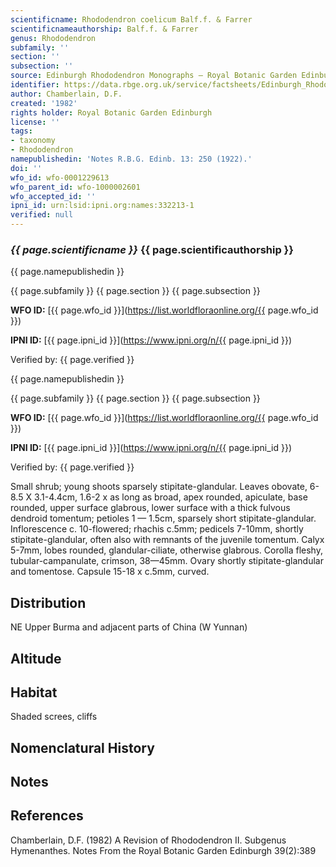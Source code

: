 ```yaml
---
scientificname: Rhododendron coelicum Balf.f. & Farrer
scientificnameauthorship: Balf.f. & Farrer
genus: Rhododendron
subfamily: ''
section: ''
subsection: ''
source: Edinburgh Rhododendron Monographs – Royal Botanic Garden Edinburgh
identifier: https://data.rbge.org.uk/service/factsheets/Edinburgh_Rhododendron_Monographs.xhtml
author: Chamberlain, D.F.
created: '1982'
rights holder: Royal Botanic Garden Edinburgh
license: ''
tags:
- taxonomy
- Rhododendron
namepublishedin: 'Notes R.B.G. Edinb. 13: 250 (1922).'
doi: ''
wfo_id: wfo-0001229613
wfo_parent_id: wfo-1000002601
wfo_accepted_id: ''
ipni_id: urn:lsid:ipni.org:names:332213-1
verified: null
---
```

### _{{ page.scientificname }}_ {{ page.scientificauthorship }}
 {{ page.namepublishedin }}

{{ page.subfamily }} {{ page.section }} {{ page.subsection }}

**WFO ID:** [{{ page.wfo_id }}](https://list.worldfloraonline.org/{{ page.wfo_id }})

**IPNI ID:** [{{ page.ipni_id }}](https://www.ipni.org/n/{{ page.ipni_id }})

Verified by: {{ page.verified }}

 {{ page.namepublishedin }}

{{ page.subfamily }} {{ page.section }} {{ page.subsection }}

**WFO ID:** [{{ page.wfo_id }}](https://list.worldfloraonline.org/{{ page.wfo_id }})

**IPNI ID:** [{{ page.ipni_id }}](https://www.ipni.org/n/{{ page.ipni_id }})

Verified by: {{ page.verified }}



Small shrub; young shoots sparsely stipitate-glandular. Leaves obovate, 6-8.5 X 3.1-4.4cm, 1.6-2 x as long as broad, apex rounded, apiculate, base rounded, upper surface glabrous, lower surface with a thick fulvous dendroid tomentum; petioles 1 — 1.5cm, sparsely short stipitate-glandular. Inflorescence c. 10-flowered; rhachis c.5mm; pedicels 7-10mm, shortly stipitate-glandular, often also with remnants of the juvenile tomentum. Calyx 5-7mm, lobes rounded, glandular-ciliate, otherwise glabrous. Corolla fleshy, tubular-campanulate, crimson, 38—45mm. Ovary shortly stipitate-glandular and tomentose. Capsule 15-18 x c.5mm, curved.

## Distribution
NE Upper Burma and adjacent parts of China (W Yunnan)

## Altitude


## Habitat
Shaded screes, cliffs

## Nomenclatural History

                       
## Notes


## References

Chamberlain, D.F. (1982) A Revision of Rhododendron II. Subgenus Hymenanthes. Notes From the Royal Botanic Garden Edinburgh 39(2):389
